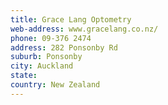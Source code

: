```yaml
---
title: Grace Lang Optometry
web-address: www.gracelang.co.nz/
phone: 09-376 2474
address: 282 Ponsonby Rd
suburb: Ponsonby
city: Auckland
state:
country: New Zealand
---
```



